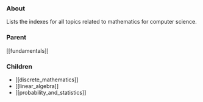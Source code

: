### About
Lists the indexes for all topics related to mathematics for computer science.

### Parent
[[fundamentals]]

### Children
- [[discrete_mathematics]]
- [[linear_algebra]]
- [[probability_and_statistics]]
